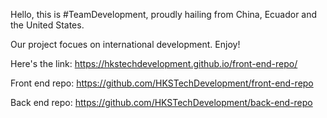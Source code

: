 Hello, this is #TeamDevelopment, proudly hailing from China, Ecuador and the United States. 

Our project focues on international development. Enjoy! 

Here's the link: https://hkstechdevelopment.github.io/front-end-repo/



Front end repo: https://github.com/HKSTechDevelopment/front-end-repo

Back end repo: https://github.com/HKSTechDevelopment/back-end-repo